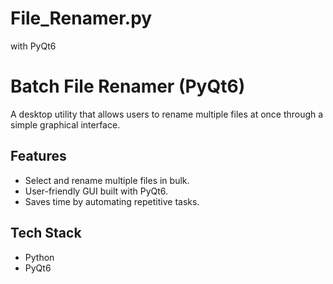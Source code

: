 # File_Renamer.py
with PyQt6

# Batch File Renamer (PyQt6)
A desktop utility that allows users to rename multiple files at once through a simple graphical interface.

## Features
- Select and rename multiple files in bulk.
- User-friendly GUI built with PyQt6.
- Saves time by automating repetitive tasks.

## Tech Stack
- Python
- PyQt6


